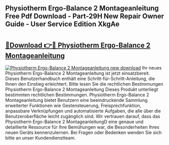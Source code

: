 ## Physiotherm Ergo-Balance 2 Montageanleitung Free Pdf Download - Part-29H New Repair Owner Guide - User Service Edition XkgAe

# <h2><a href="http://df6dbg.blite.top/?on=Physiotherm+Ergo-Balance+2+Montageanleitung">🔗Download 👉🔴 Physiotherm Ergo-Balance 2 Montageanleitung</a></h2>

[![Physiotherm Ergo-Balance 2 Montageanleitung new download](https://i.imgur.com/lujVjoI.png)](http://df6dbg.blite.top/?on=Physiotherm+Ergo-Balance+2+Montageanleitung)
Ihr neues Physiotherm Ergo-Balance 2 Montageanleitung ist jetzt einsatzbereit. Dieses Benutzerhandbuch enthält eine Schritt-für-Schritt-Anleitung, die Ihnen den Einstieg erleichtert. Bitte lesen Sie die rechtlichen Bestimmungen Physiotherm Ergo-Balance 2 Montageanleitung Dieses Produkt unterliegt bestimmten rechtlichen Bestimmungen. Physiotherm Ergo-Balance 2 Montageanleitung bietet Benutzern eine beeindruckende Sammlung erweiterter Funktionen wie Gestensteuerung, Freisprechfunktion, anpassbare Verknüpfungen und automatisierte Aufgaben, die alle über die Benutzeroberfläche leicht zugänglich sind. Wir vertrauen darauf, dass das Physiotherm Ergo-Balance 2 MontageanleitungD eine genaue und detaillierte Ressource für Ihre Bemühungen war, die Besonderheiten Ihres neuen Geräts kennenzulernen. Bei Fragen oder Bedenken wenden Sie sich bitte an unser Kundendienstteam.
